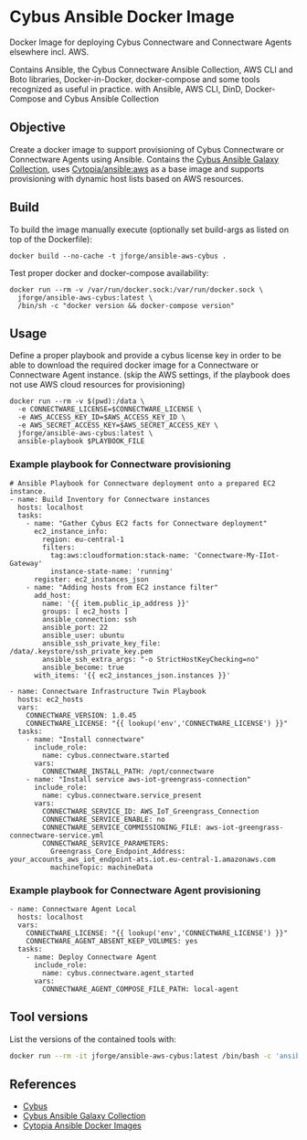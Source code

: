 # Cybus Ansible Docker Image

Docker Image for deploying Cybus Connectware and Connectware Agents elsewhere incl. AWS.

Contains Ansible, the Cybus Connectware Ansible Collection, AWS CLI and Boto libraries, 
Docker-in-Docker, docker-compose and some tools recognized as useful in practice.
with Ansible, AWS CLI, DinD, Docker-Compose and Cybus Ansible Collection

## Objective

Create a docker image to support provisioning of Cybus Connectware or Connectware Agents
using Ansible. 
Contains the [Cybus Ansible Galaxy Collection](https://galaxy.ansible.com/cybus/connectware),
uses [Cytopia/ansible:aws](https://github.com/cytopia/docker-ansible/blob/master/Dockerfiles/Dockerfile-aws)
as a base image and supports provisioning with dynamic host lists based on AWS resources.

## Build

To build the image manually execute (optionally set build-args as listed on top of the Dockerfile):

```
docker build --no-cache -t jforge/ansible-aws-cybus .
```

Test proper docker and docker-compose availability:

```
docker run --rm -v /var/run/docker.sock:/var/run/docker.sock \
  jforge/ansible-aws-cybus:latest \
  /bin/sh -c "docker version && docker-compose version"
```

## Usage

Define a proper playbook and provide a cybus license key in order to be able to
download the required docker image for a Connectware or Connectware Agent instance.
(skip the AWS settings, if the playbook does not use AWS cloud resources for provisioning)

```
docker run --rm -v $(pwd):/data \
  -e CONNECTWARE_LICENSE=$CONNECTWARE_LICENSE \
  -e AWS_ACCESS_KEY_ID=$AWS_ACCESS_KEY_ID \
  -e AWS_SECRET_ACCESS_KEY=$AWS_SECRET_ACCESS_KEY \
  jforge/ansible-aws-cybus:latest \
  ansible-playbook $PLAYBOOK_FILE
```

### Example playbook for Connectware provisioning

```
# Ansible Playbook for Connectware deployment onto a prepared EC2 instance.
- name: Build Inventory for Connectware instances
  hosts: localhost
  tasks:
    - name: "Gather Cybus EC2 facts for Connectware deployment"
      ec2_instance_info:
        region: eu-central-1
        filters:
          tag:aws:cloudformation:stack-name: 'Connectware-My-IIot-Gateway'
          instance-state-name: 'running'
      register: ec2_instances_json
    - name: "Adding hosts from EC2 instance filter"
      add_host:
        name: '{{ item.public_ip_address }}'
        groups: [ ec2_hosts ]
        ansible_connection: ssh
        ansible_port: 22
        ansible_user: ubuntu
        ansible_ssh_private_key_file: /data/.keystore/ssh_private_key.pem
        ansible_ssh_extra_args: "-o StrictHostKeyChecking=no"
        ansible_become: true
      with_items: '{{ ec2_instances_json.instances }}'

- name: Connectware Infrastructure Twin Playbook
  hosts: ec2_hosts
  vars:
    CONNECTWARE_VERSION: 1.0.45
    CONNECTWARE_LICENSE: "{{ lookup('env','CONNECTWARE_LICENSE') }}"
  tasks:
    - name: "Install connectware"
      include_role:
        name: cybus.connectware.started
      vars:
        CONNECTWARE_INSTALL_PATH: /opt/connectware
    - name: "Install service aws-iot-greengrass-connection"
      include_role:
        name: cybus.connectware.service_present
      vars:
        CONNECTWARE_SERVICE_ID: AWS_IoT_Greengrass_Connection
        CONNECTWARE_SERVICE_ENABLE: no
        CONNECTWARE_SERVICE_COMMISSIONING_FILE: aws-iot-greengrass-connectware-service.yml
        CONNECTWARE_SERVICE_PARAMETERS:
          Greengrass_Core_Endpoint_Address: your_accounts_aws_iot_endpoint-ats.iot.eu-central-1.amazonaws.com
          machineTopic: machineData
```

### Example playbook for Connectware Agent provisioning

```
- name: Connectware Agent Local
  hosts: localhost
  vars:
    CONNECTWARE_LICENSE: "{{ lookup('env','CONNECTWARE_LICENSE') }}"
    CONNECTWARE_AGENT_ABSENT_KEEP_VOLUMES: yes
  tasks:
    - name: Deploy Connectware Agent
      include_role:
        name: cybus.connectware.agent_started
      vars:
        CONNECTWARE_AGENT_COMPOSE_FILE_PATH: local-agent
```

## Tool versions

List the versions of the contained tools with:

```bash
docker run --rm -it jforge/ansible-aws-cybus:latest /bin/bash -c 'ansible --version | grep "python version" && python --version && python3 --version && pip3 --version && pip --version && pip list | grep boto && pip3 list | grep boto'
```

## References

- [Cybus](https://cybus.io)
- [Cybus Ansible Galaxy Collection](https://galaxy.ansible.com/cybus/connectware)
- [Cytopia Ansible Docker Images](https://hub.docker.com/r/cytopia/ansible)
 